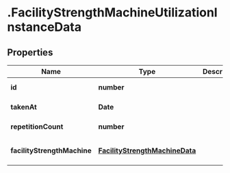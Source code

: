 # .FacilityStrengthMachineUtilizationInstanceData

## Properties

Name | Type | Description | Notes
------------ | ------------- | ------------- | -------------
**id** | **number** |  | [default to undefined]
**takenAt** | **Date** |  | [default to undefined]
**repetitionCount** | **number** |  | [default to undefined]
**facilityStrengthMachine** | [**FacilityStrengthMachineData**](FacilityStrengthMachineData.md) |  | [optional] [default to undefined]

